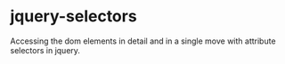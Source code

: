 # jquery-selectors
Accessing the dom elements in detail and in a single move with attribute selectors in jquery.
